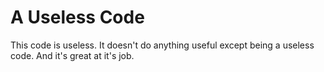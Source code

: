 # A Useless Code
This code is useless. It doesn't do anything useful except being a useless code. And it's great at it's job.